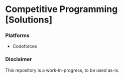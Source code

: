 # Competitive Programming [Solutions]
### Platforms
* Codeforces
### Disclaimer
This repository is a work-in-progress, to be used as-is.
